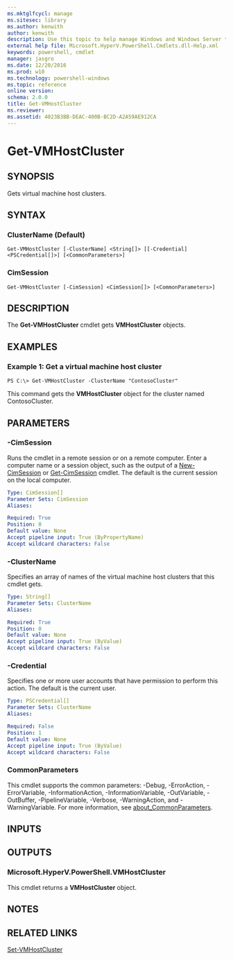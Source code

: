 ```yaml
---
ms.mktglfcycl: manage
ms.sitesec: library
ms.author: kenwith
author: kenwith
description: Use this topic to help manage Windows and Windows Server technologies with Windows PowerShell.
external help file: Microsoft.HyperV.PowerShell.Cmdlets.dll-Help.xml
keywords: powershell, cmdlet
manager: jasgro
ms.date: 12/20/2016
ms.prod: w10
ms.technology: powershell-windows
ms.topic: reference
online version: 
schema: 2.0.0
title: Get-VMHostCluster
ms.reviewer:
ms.assetid: 4023B3BB-DEAC-400B-BC2D-A2A59AE912CA
---
```


# Get-VMHostCluster

## SYNOPSIS
Gets virtual machine host clusters.

## SYNTAX

### ClusterName (Default)
```
Get-VMHostCluster [-ClusterName] <String[]> [[-Credential] <PSCredential[]>] [<CommonParameters>]
```

### CimSession
```
Get-VMHostCluster [-CimSession] <CimSession[]> [<CommonParameters>]
```

## DESCRIPTION
The **Get-VMHostCluster** cmdlet gets **VMHostCluster** objects.

## EXAMPLES

### Example 1: Get a virtual machine host cluster
```
PS C:\> Get-VMHostCluster -ClusterName "ContosoCluster"
```

This command gets the **VMHostCluster** object for the cluster named ContosoCluster.

## PARAMETERS

### -CimSession
Runs the cmdlet in a remote session or on a remote computer.
Enter a computer name or a session object, such as the output of a [New-CimSession](http://go.microsoft.com/fwlink/p/?LinkId=227967) or [Get-CimSession](http://go.microsoft.com/fwlink/p/?LinkId=227966) cmdlet.
The default is the current session on the local computer.

```yaml
Type: CimSession[]
Parameter Sets: CimSession
Aliases: 

Required: True
Position: 0
Default value: None
Accept pipeline input: True (ByPropertyName)
Accept wildcard characters: False
```

### -ClusterName
Specifies an array of names of the virtual machine host clusters that this cmdlet gets.

```yaml
Type: String[]
Parameter Sets: ClusterName
Aliases: 

Required: True
Position: 0
Default value: None
Accept pipeline input: True (ByValue)
Accept wildcard characters: False
```

### -Credential
Specifies one or more user accounts that have permission to perform this action.
The default is the current user.

```yaml
Type: PSCredential[]
Parameter Sets: ClusterName
Aliases: 

Required: False
Position: 1
Default value: None
Accept pipeline input: True (ByValue)
Accept wildcard characters: False
```

### CommonParameters
This cmdlet supports the common parameters: -Debug, -ErrorAction, -ErrorVariable, -InformationAction, -InformationVariable, -OutVariable, -OutBuffer, -PipelineVariable, -Verbose, -WarningAction, and -WarningVariable. For more information, see [about_CommonParameters](http://go.microsoft.com/fwlink/?LinkID=113216).

## INPUTS

## OUTPUTS

### Microsoft.HyperV.PowerShell.VMHostCluster
This cmdlet returns a **VMHostCluster** object.

## NOTES

## RELATED LINKS

[Set-VMHostCluster](./Set-VMHostCluster.md)
